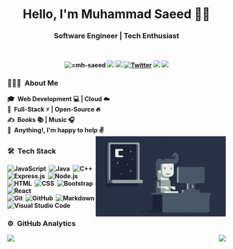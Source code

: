 <h1 align="center"> <strong>Hello, I'm Muhammad Saeed 👨‍💻<strong/> </h1>
<h3 align="center"> Software Engineer | Tech Enthusiast </h3> <br>
<p align="center"> 
<img src="https://komarev.com/ghpvc/?username=mh-saeed" alt="=mh-saeed"/> 
<a href="https://linkedin.com/in/muhammad-saeed-31211b174"><img src="https://img.shields.io/badge/-Muhammad%20Saeed-0077B5?style=flat&logo=Linkedin&logoColor=white"/></a>
<a href="mailto:mh.saeed.aq@gmail.com"><img src="https://img.shields.io/badge/-mh.saeed.aq@gmail.com-D14836?style=flat&logo=Gmail&logoColor=white"/></a>
<a href="https://twitter.com/mh_Saeed_"><img alt="Twitter" src="https://img.shields.io/badge/-@mh__Saeed__-1ca0f1?style=flat-square&logo=twitter&logoColor=white&link=https://twitter.com/SulthanNK"></a>
<a href="https://instagram.com/mh.saeed1"><img src="https://img.shields.io/badge/-@mh.saeed1-E4405F?style=flat&logo=Instagram&logoColor=white"/></a>
<a href="https://facebook.com/m.saeed007"><img src="https://img.shields.io/badge/-@m.saeed007-1877F2?style=flat&logo=Facebook&logoColor=white"/></a>

</p>
 
### 👨🏻‍💻 &nbsp;About Me

🎓 &nbsp;Web Development :computer: | Cloud :cloud:\
🌱 &nbsp;Full-Stack :zap: | Open-Source :fire:\
✍️ &nbsp;Books :books: | Music :headphones:\
💬 &nbsp;Anything!, I'm happy to help :v:\
<img alt="Night Coding" src="https://raw.githubusercontent.com/AVS1508/AVS1508/master/assets/Night-Coding.gif" align="right"/>

### 🛠 &nbsp;Tech Stack

![JavaScript](https://img.shields.io/badge/-JavaScript-05122A?style=flat&logo=javascript)&nbsp;
![Java](https://img.shields.io/badge/-Java-05122A?style=flat&logo=Java&logoColor=FFA518)&nbsp;
![C++](https://img.shields.io/badge/-C++-05122A?style=flat&logo=C%2B%2B&logoColor=00599C)&nbsp;
![Express.js](https://img.shields.io/badge/-Express.js-05122A?style=flat&logo=express.js)&nbsp;
![Node.js](https://img.shields.io/badge/-Node.js-05122A?style=flat&logo=node.js)&nbsp;\
![HTML](https://img.shields.io/badge/-HTML-05122A?style=flat&logo=HTML5)&nbsp;
![CSS](https://img.shields.io/badge/-CSS-05122A?style=flat&logo=CSS3&logoColor=1572B6)&nbsp;
![Bootstrap](https://img.shields.io/badge/-Bootstrap-05122A?style=flat&logo=bootstrap&logoColor=563D7C)
![React](https://img.shields.io/badge/-React-05122A?style=flat&logo=react)&nbsp;\
![Git](https://img.shields.io/badge/-Git-05122A?style=flat&logo=git)&nbsp;
![GitHub](https://img.shields.io/badge/-GitHub-05122A?style=flat&logo=github)&nbsp;
![Markdown](https://img.shields.io/badge/-Markdown-05122A?style=flat&logo=markdown)\
![Visual Studio Code](https://img.shields.io/badge/-Visual%20Studio%20Code-05122A?style=flat&logo=visual-studio-code&logoColor=007ACC)&nbsp;

### ⚙️ &nbsp;GitHub Analytics

<p align="center">
<a href="https://github.com/mh-saeed">
  <img height="170em" align="left" max-width="400px" src="https://github-readme-stats-eight-theta.vercel.app/api?username=mh-saeed&show_icons=true&theme=dark&include_all_commits=true&count_private=true"/>
  <img height="170em"  align="right" max-width="390px" src="https://github-readme-stats-eight-theta.vercel.app/api/top-langs/?username=mh-saeed&layout=compact&langs_count=8&theme=dark"/>
</a>
</p>
